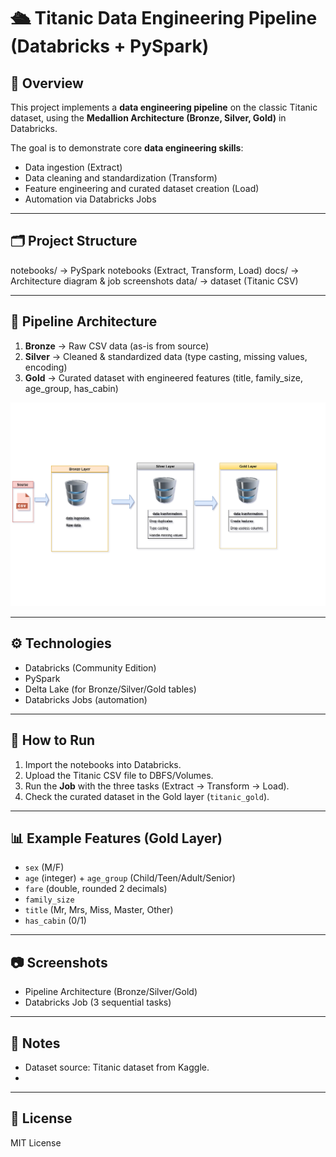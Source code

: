 # 🛳️ Titanic Data Engineering Pipeline (Databricks + PySpark)

## 📌 Overview
This project implements a **data engineering pipeline** on the classic Titanic dataset,
using the **Medallion Architecture (Bronze, Silver, Gold)** in Databricks.

The goal is to demonstrate core **data engineering skills**:
- Data ingestion (Extract)
- Data cleaning and standardization (Transform)
- Feature engineering and curated dataset creation (Load)
- Automation via Databricks Jobs

---

## 🗂️ Project Structure
  notebooks/ -> PySpark notebooks (Extract, Transform, Load)
  docs/ -> Architecture diagram & job screenshots
  data/ -> dataset (Titanic CSV)

  
---

## 🔄 Pipeline Architecture
1. **Bronze** → Raw CSV data (as-is from source)
2. **Silver** → Cleaned & standardized data (type casting, missing values, encoding)
3. **Gold** → Curated dataset with engineered features (title, family_size, age_group, has_cabin)

<p align="center">
  <img src="docs/architecture.png" width="600">
</p>

---

## ⚙️ Technologies
- Databricks (Community Edition)
- PySpark
- Delta Lake (for Bronze/Silver/Gold tables)
- Databricks Jobs (automation)

---

## 🚀 How to Run
1. Import the notebooks into Databricks.
2. Upload the Titanic CSV file to DBFS/Volumes.
3. Run the **Job** with the three tasks (Extract → Transform → Load).
4. Check the curated dataset in the Gold layer (`titanic_gold`).

---

## 📊 Example Features (Gold Layer)
- `sex` (M/F)
- `age` (integer) + `age_group` (Child/Teen/Adult/Senior)
- `fare` (double, rounded 2 decimals)
- `family_size`
- `title` (Mr, Mrs, Miss, Master, Other)
- `has_cabin` (0/1)

---

## 📷 Screenshots
- Pipeline Architecture (Bronze/Silver/Gold)
- Databricks Job (3 sequential tasks)

---

## 📝 Notes
- Dataset source: Titanic dataset from Kaggle.
- 
---

## 📄 License
MIT License
